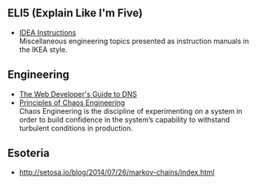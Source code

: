 ## ELI5 (Explain Like I'm Five)
- [IDEA Instructions](https://idea-instructions.com)  
  Miscellaneous engineering topics presented as instruction manuals in the IKEA style.

## Engineering
- [The Web Developer's Guide to DNS](https://rjzaworski.com/2019/04/the-web-developers-guide-to-dns)
- [Principles of Chaos Engineering](http://principlesofchaos.org)  
  Chaos Engineering is the discipline of experimenting on a system in order to build confidence in the system’s capability to withstand turbulent conditions in production.

## Esoteria
- http://setosa.io/blog/2014/07/26/markov-chains/index.html
